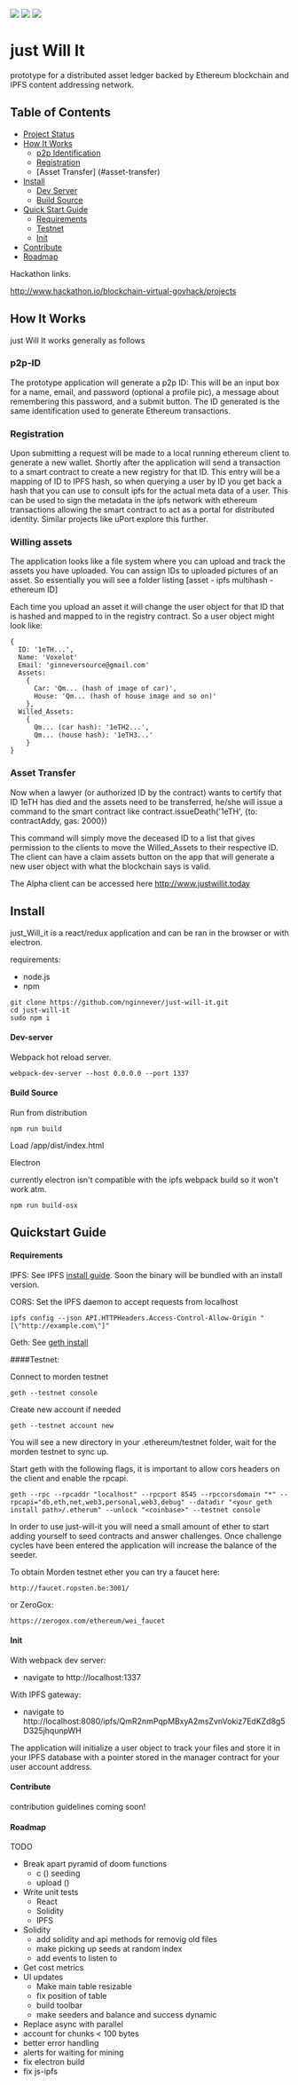 ![](https://ipfs.io/ipfs/QmatALcooE5Lo48k8HFT5D9Nw2RdzobZjZVhbpUbQKtBE1)
![](https://ipfs.io/ipfs/QmcrGt2mXPrmmUzYUYC9nJvpNR3UwmopHMFRLEy5qvirYa)
![](https://ipfs.io/ipfs/QmWWvarS7YRbsfFJaJ2YRvfLmXKFzMqRHziJAwa9BqWjq6)

# just Will It
prototype for a distributed asset ledger backed by Ethereum blockchain and IPFS content addressing network.

## Table of Contents

- [Project Status](#project-status)
- [How It Works](#how-it-works)
  - [p2p Identification](#p2p-ID)
  - [Registration](#registration)
  - [Asset Transfer] (#asset-transfer)
- [Install](#install)
  - [Dev Server](#dev-server)
  - [Build Source](#build-source)
- [Quick Start Guide](#quickstart-guide)
  - [Requirements](#requirements)
  - [Testnet](#testnet)
  - [Init](#init)
- [Contribute](#contribute)
- [Roadmap](#roadmap)


Hackathon links.

http://www.hackathon.io/blockchain-virtual-govhack/projects

## How It Works

just Will It works generally as follows

### p2p-ID
The prototype application will generate a p2p ID: This will be an input box for a name, email, and password (optional a profile pic), a message about remembering this password, and a submit button. The ID generated is the same identification used to generate Ethereum transactions.

### Registration

Upon submitting a request will be made to a local running ethereum client to generate a new wallet.  Shortly after the application will send a transaction to a smart contract to create a new registry for that ID.  This entry will be a mapping of ID to IPFS hash, so when querying a user by ID you get back a hash that you can use to consult ipfs for the actual meta data of a user. This can be used to sign the metadata in the ipfs network with ethereum transactions allowing the smart contract to act as a portal for distributed identity. Similar projects like uPort explore this further.

### Willing assets

The application looks like a file system where you can upload and track the assets you have uploaded. You can assign IDs to uploaded pictures of an asset. So essentially you will see a folder listing [asset - ipfs multihash - ethereum ID]

Each time you upload an asset it will change the user object for that ID that is hashed and mapped to in the registry contract. So a user object might look like:

```
{
  ID: '1eTH...',
  Name: 'Voxelot'
  Email: 'ginneversource@gmail.com'
  Assets:
    {
      Car: 'Qm... (hash of image of car)',
      House: 'Qm... (hash of house image and so on)'
    },
  Willed_Assets:
    {
      Qm... (car hash): '1eTH2...',
      Qm... (house hash): '1eTH3...'
    }
}
```

### Asset Transfer 

Now when a lawyer (or authorized ID by the contract) wants to certify that ID 1eTH has died and the assets need to be transferred, he/she will issue a command to the smart contract like contract.issueDeath('1eTH', {to: contractAddy, gas: 2000})

This command will simply move the deceased ID to a list that gives permission to the clients to move the Willed_Assets to their respective ID. The client can have a claim assets button on the app that will generate a new user object with what the blockchain says is valid.

The Alpha client can be accessed here http://www.justwillit.today


## Install

just_Will_it is a react/redux application and can be ran in the browser or with electron.

requirements:

- node.js
- npm

```
git clone https://github.com/nginnever/just-will-it.git
cd just-will-it
sudo npm i
```

#### Dev-server

Webpack hot reload server.

``webpack-dev-server --host 0.0.0.0 --port 1337``

#### Build Source

Run from distribution

``npm run build``

Load /app/dist/index.html

Electron

currently electron isn't compatible with the ipfs webpack build so it won't work atm. 

``npm run build-osx``

## Quickstart Guide

#### Requirements

IPFS: See IPFS [install guide](https://ipfs.io/docs/install/). Soon the binary will be bundled with an install version.

CORS: Set the IPFS daemon to accept requests from localhost

``ipfs config --json API.HTTPHeaders.Access-Control-Allow-Origin "[\"http://example.com\"]"``

Geth: See [geth install](https://github.com/ethereum/go-ethereum/wiki/geth)

####Testnet:

Connect to morden testnet

```
geth --testnet console
```

Create new account if needed

```
geth --testnet account new
```

You will see a new directory in your .ethereum/testnet folder, wait for the morden testnet to sync up.

Start geth with the following flags, it is important to allow cors headers on the client and enable the rpcapi. 

```
geth --rpc --rpcaddr "localhost" --rpcport 8545 --rpccorsdomain "*" --rpcapi="db,eth,net,web3,personal,web3,debug" --datadir "<your geth install path>/.etherum" --unlock "<coinbase>" --testnet console
```

In order to use just-will-it you will need a small amount of ether to start adding yourself to seed contracts and answer challenges. Once challenge cycles have been entered the application will increase the balance of the seeder.

To obtain Morden testnet ether you can try a faucet here:

``http://faucet.ropsten.be:3001/``

or ZeroGox:

``https://zerogox.com/ethereum/wei_faucet``


#### Init

With webpack dev server:

- navigate to http://localhost:1337

With IPFS gateway:

- navigate to http://localhost:8080/ipfs/QmR2nmPqpMBxyA2msZvnVokiz7EdKZd8g5D325jhqunpWH

The application will initialize a user object to track your files and store it in your IPFS database with a pointer stored in the manager contract for your user account address.

#### Contribute

contribution guidelines coming soon!

#### Roadmap

TODO

- Break apart pyramid of doom functions
  - c () seeding
  - upload ()
- Write unit tests
  - React
  - Solidity
  - IPFS
- Solidity
  - add solidity and api methods for removig old files
  - make picking up seeds at random index
  - add events to listen to
- Get cost metrics
- UI updates
  - Make main table resizable 
  - fix position of table
  - build toolbar
  - make seeders and balance and success dynamic
- Replace async with parallel
- account for chunks < 100 bytes
- better error handling
- alerts for waiting for mining
- fix electron build
- fix js-ipfs

